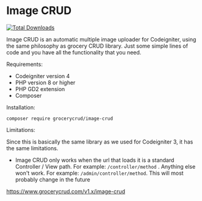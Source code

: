 Image CRUD
==========

[![Total Downloads](https://poser.pugx.org/grocerycrud/image-crud/downloads.png)](https://packagist.org/packages/grocerycrud/image-crud)

Image CRUD is an automatic multiple image uploader for Codeigniter, using the same philosophy as grocery CRUD library. 
Just some simple lines of code and you have all the functionality that you need.

Requirements:

- Codeigniter version 4
- PHP version 8 or higher
- PHP GD2 extension
- Composer

Installation:

```
composer require grocerycrud/image-crud
```

Limitations:

Since this is basically the same library as we used for Codeigniter 3, it has the same limitations.
- Image CRUD only works when the url that loads it is a standard Controller / View path. For example: 
  `/controller/method` . Anything else won't work. For example: `/admin/controller/method`. This will most probably
   change in the future

https://www.grocerycrud.com/v1.x/image-crud